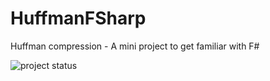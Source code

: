 # HuffmanFSharp
Huffman compression - A mini project to get familiar with F#

![project status](https://travis-ci.org/holgus103/HuffmanFSharp.svg?branch=master)
